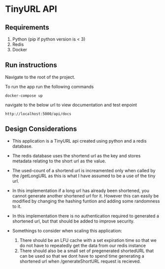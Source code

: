 # TinyURL API

## Requirements
 
1. Python (pip if python version is < 3)
2. Redis
3. Docker

## Run instructions

Navigate to the root of the project.

To run the app run the following commands
```
docker-compose up
```
navigate to the below url to view documentation and test enpoint
```
http://localhost:5000/api/docs
```

## Design Considerations

* This application is a TinyURL api created using python and a redis database.

* The redis database uses the shortend url as the key and stores metadata relating to the short url as the value.

* The used-count of a shortend url is increamented only when called by the /getLongURL as this is what I have assumed to be a use of the tiny url. 

* In this implementation if a long url has already been shortened, you cannot generate another shortened url for it. However this can easily be modified by changing the hashing funtion and adding some randomness to it. 

* In this implementation there is no authentication required to generated a shortened url, but that should be added to improve security.

* Somethings to consider when scaling this application:
    1. There should be an LFU cache with a set expiration time so that we do not have to repeatedly get the data from our redis instance
    2. There should also be a small set of pregenerated shortedURL that can be used so that we dont have to spend time generating a shortened url when /generateShortURL request is recieved.

